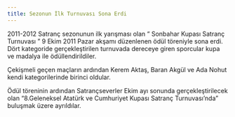 ```yaml
---
title: Sezonun İlk Turnuvası Sona Erdi
---
```


2011-2012 Satranç sezonunun ilk yarışması olan “ Sonbahar Kupası Satranç Turnuvası ” 9 Ekim 2011 Pazar akşamı düzenlenen ödül töreniyle sona erdi. Dört kategoride gerçekleştirilen turnuvada dereceye giren sporcular kupa ve madalya ile ödüllendirildiler.

Çekişmeli geçen maçların ardından Kerem Aktaş, Baran Akgül ve Ada Nohut kendi kategorilerinde birinci oldular.

Ödül töreninin ardından Satrançseverler Ekim ayı sonunda gerçekleştirilecek olan “8.Geleneksel Atatürk ve Cumhuriyet Kupası Satranç Turnuvası’nda” buluşmak üzere ayrıldılar.
